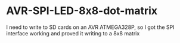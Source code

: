 # AVR-SPI-LED-8x8-dot-matrix
I need to write to SD cards on an AVR ATMEGA328P, so I got the SPI interface working and proved it writing to a 8x8 matrix 

